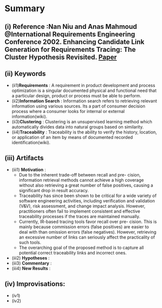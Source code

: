 # Summary
## (i) Reference :Nan Niu and Anas Mahmoud @International Requirements Engineering Conference 2002. Enhancing Candidate Link Generation for Requirements Tracing: The Cluster Hypothesis Revisited. [Paper](http://ieeexplore.ieee.org/xpl/articleDetails.jsp?arnumber=6345842)

## (ii) Keywords

  * (ii1)**Requirements** : A requirement in product development and process optimization is a singular documented physical and functional need that a particular design, product or process must be able to perform.
  * (ii2)**Information Search** : Information search refers to retrieving relevant information using various sources. Its a part of consumer decision process where a consumer looks for internal or external information(wiki).
  * (ii3)**Clustering** : Clustering is an unsupervised learning method which automatically divides data into natural groups based on similarity.
  * (ii4)**Traceability** : Traceability is the ability to verify the history, location, or application of an item by means of documented recorded identification(wiki).  

## (iii) Artifacts
  * (iii1) **Motivation** :
    * Due to the inherent trade-off between recall and pre- cision, information retrieval methods cannot achieve a high coverage without also retrieving a great number of false positives, causing a significant drop in result accuracy.
    * Traceability has since been shown to be critical for a wide variety of software engineering activities, including verification and validation (V&V), risk assessment, and change impact analysis. However, practitioners often fail to implement consistent and effective traceability processes if the traces are maintained manually.
    * Currently, IR-based tracing tools favor recall over pre- cision. This is mainly because commission errors (false positives) are easier to deal with than omission errors (false negatives). However, retrieving an excessive number of links can seriously affect the practicality of such tools.
    * The overarching goal of the proposed method is to capture all potential correct traceability links and incorrect ones.
  * (iii2) **Hypotheses** : 
  * (iii3) **Commentary** :
  * (iii4) **New Results** :

## (iv) Improvisations:
  * (iv1) 
  * (iv2) 

